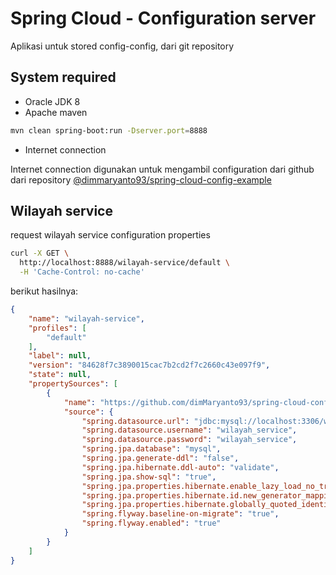 # Spring Cloud - Configuration server

Aplikasi untuk stored config-config, dari git repository

## System required

- Oracle JDK 8
- Apache maven

```bash
mvn clean spring-boot:run -Dserver.port=8888
```

- Internet connection

Internet connection digunakan untuk mengambil configuration dari github dari repository [@dimmaryanto93/spring-cloud-config-example](https://github.com/dimMaryanto93/spring-cloud-config-example)


## Wilayah service

request wilayah service configuration properties

```bash
curl -X GET \
  http://localhost:8888/wilayah-service/default \
  -H 'Cache-Control: no-cache'
```

berikut hasilnya:

```json
{
    "name": "wilayah-service",
    "profiles": [
        "default"
    ],
    "label": null,
    "version": "84628f7c3890015cac7b2cd2f7c2660c43e097f9",
    "state": null,
    "propertySources": [
        {
            "name": "https://github.com/dimMaryanto93/spring-cloud-config-example/wilayah-service.properties",
            "source": {
                "spring.datasource.url": "jdbc:mysql://localhost:3306/wilayah_indonesia?useSSL=false",
                "spring.datasource.username": "wilayah_service",
                "spring.datasource.password": "wilayah_service",
                "spring.jpa.database": "mysql",
                "spring.jpa.generate-ddl": "false",
                "spring.jpa.hibernate.ddl-auto": "validate",
                "spring.jpa.show-sql": "true",
                "spring.jpa.properties.hibernate.enable_lazy_load_no_trans": "true",
                "spring.jpa.properties.hibernate.id.new_generator_mappings": "false",
                "spring.jpa.properties.hibernate.globally_quoted_identifiers": "true",
                "spring.flyway.baseline-on-migrate": "true",
                "spring.flyway.enabled": "true"
            }
        }
    ]
}
```